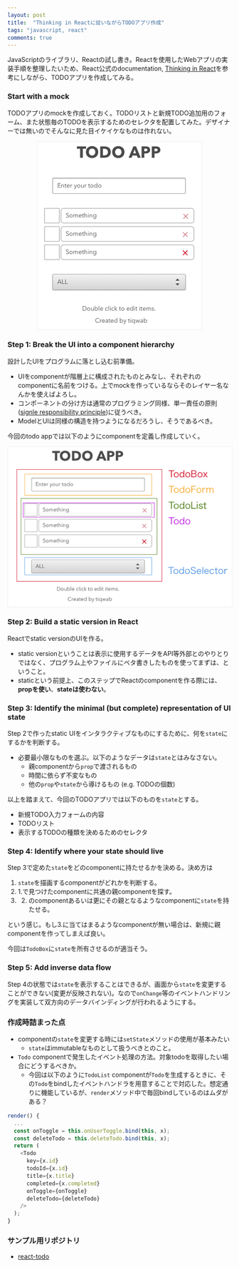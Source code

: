 ```yaml
---
layout: post
title:  "Thinking in Reactに従いながらTODOアプリ作成"
tags: "javascript, react"
comments: true
---
```


JavaScriptのライブラリ、Reactの試し書き。Reactを使用したWebアプリの実装手順を整理したいため、React公式のdocumentation, [Thinking in React][1]を参考にしながら、TODOアプリを作成してみる。

### Start with a mock

TODOアプリのmockを作成しておく。TODOリストと新規TODO追加用のフォーム、また状態毎のTODOを表示するためのセレクタを配置してみた。デザイナーでは無いのでそんなに見た目イケイケなものは作れない。

<img
  src="/images/react-todo/todo-app-mock.png"
  title="Mock of todo app"
  alt="Mock of todo app"
  style="display: block; margin: 0 auto; border: 1px solid #eee"
/>

### Step 1: Break the UI into a component hierarchy

設計したUIをプログラムに落とし込む前準備。

- UIをcomponentが階層上に構成されたものとみなし、それぞれのcomponentに名前をつける。上でmockを作っているならそのレイヤー名なんかを使えばよろし。
- コンポーネントの分け方は通常のプログラミング同様、単一責任の原則([signle responsibility principle][2])に従うべき。
- ModelとUIは同様の構造を持つようになるだろうし、そうであるべき。

今回のtodo appでは以下のようにcomponentを定義し作成していく。

<img
  src="/images/react-todo/todo-app-component-hierarchy.png"
  title="Component hierarchy of todo app"
  alt="Component hierarchy of todo app"
  style="display: block; margin: 0 auto; border: 1px solid #eee"
/>

### Step 2: Build a static version in React

Reactでstatic versionのUIを作る。

- static versionということは表示に使用するデータをAPI等外部とのやりとりではなく、プログラム上やファイルにベタ書きしたものを使ってまずは、ということ。
- staticという前提上、このステップでReactのcomponentを作る際には、**propを使い**、**stateは使わない**。

### Step 3: Identify the minimal (but complete) representation of UI state

Step 2で作ったstatic UIをインタラクティブなものにするために、何を`state`にするかを判断する。

- 必要最小限なものを選ぶ。以下のようなデータは`state`とはみなさない。
  - 親componentから`prop`で渡されるもの
  - 時間に依らず不変なもの
  - 他の`prop`や`state`から導けるもの (e.g. TODOの個数)

以上を踏まえて、今回のTODOアプリでは以下のものを`state`とする。

- 新規TODO入力フォームの内容
- TODOリスト
- 表示するTODOの種類を決めるためのセレクタ

### Step 4: Identify where your state should live

Step 3で定めた`state`をどのcomponentに持たせるかを決める。決め方は

1. `state`を描画するcomponentがどれかを判断する。
2. 1.で見つけたcomponentに共通の親componentを探す。
3. 2. のcomponentあるいは更にその親となるようなcomponentに`state`を持たせる。

という感じ。もし3.に当てはまるようなcomponentが無い場合は、新規に親componentを作ってしまえば良い。  

今回は`TodoBox`に`state`を所有させるのが適当そう。

### Step 5: Add inverse data flow

Step 4の状態では`state`を表示することはできるが、画面から`state`を変更することができない(変更が反映されない)。なので`onChange`等のイベントハンドリングを実装して双方向のデータバインディングが行われるようにする。

### 作成時詰まった点

- componentの`state`を変更する時には`setState`メソッドの使用が基本みたい
  - `state`はimmutableなものとして扱うべきとのこと。
- `Todo` componentで発生したイベント処理の方法。対象todoを取得したい場合にどうするべきか。
  - 今回は以下のように`TodoList` componentが`Todo`を生成するときに、その`Todo`をbindしたイベントハンドラを用意することで対応した。想定通りに機能しているが、`render`メソッド中で毎回bindしているのはムダがある？

```javascript
render() {
  ...
  const onToggle = this.onUserToggle.bind(this, x);
  const deleteTodo = this.deleteTodo.bind(this, x);
  return (
    <Todo
      key={x.id}
      todoId={x.id}
      title={x.title}
      completed={x.completed}
      onToggle={onToggle}
      deleteTodo={deleteTodo}
    />
  );
}
```

### サンプル用リポジトリ

- [react-todo][3]

[1]: https://facebook.github.io/react/docs/thinking-in-react.html
[2]: https://en.wikipedia.org/wiki/Single_responsibility_principle
[3]: https://github.com/tiqwab/react-todo
